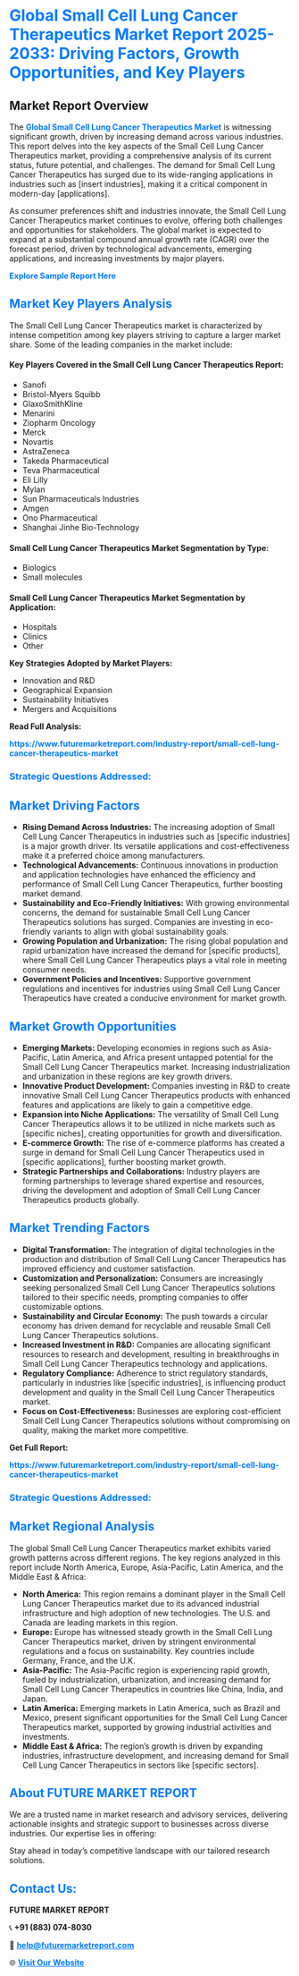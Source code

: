 <h1 style="color: #007BFF;">Global Small Cell Lung Cancer Therapeutics Market Report 2025-2033: Driving Factors, Growth Opportunities, and Key Players</h1>

<section id="overview">
<h2>Market Report Overview</h2>
<p>The <a href="https://www.futuremarketreport.com/industry-report/small-cell-lung-cancer-therapeutics-market" style="color: #007BFF; text-decoration: none;"><strong>Global Small Cell Lung Cancer Therapeutics Market</strong></a> is witnessing significant growth, driven by increasing demand across various industries. This report delves into the key aspects of the Small Cell Lung Cancer Therapeutics market, providing a comprehensive analysis of its current status, future potential, and challenges. The demand for Small Cell Lung Cancer Therapeutics has surged due to its wide-ranging applications in industries such as [insert industries], making it a critical component in modern-day [applications].</p>
<p>As consumer preferences shift and industries innovate, the Small Cell Lung Cancer Therapeutics market continues to evolve, offering both challenges and opportunities for stakeholders. The global market is expected to expand at a substantial compound annual growth rate (CAGR) over the forecast period, driven by technological advancements, emerging applications, and increasing investments by major players.</p>
</section>

<section id="overview">
<p><a href="https://www.futuremarketreport.com/request-sample/reportId=96790" style="color: #007BFF; text-decoration: none;"><strong>Explore Sample Report Here</strong></a></p>
</section>

<section id="key-players">
<h2 style="color: #007BFF;">Market Key Players Analysis</h2>
<p>The Small Cell Lung Cancer Therapeutics market is characterized by intense competition among key players striving to capture a larger market share. Some of the leading companies in the market include:</p>
<h4>Key Players Covered in the Small Cell Lung Cancer Therapeutics Report:</h4>
<ul><li>Sanofi</li><li>Bristol-Myers Squibb</li><li>GlaxoSmithKline</li><li>Menarini</li><li>Ziopharm Oncology</li><li>Merck</li><li>Novartis</li><li>AstraZeneca</li><li>Takeda Pharmaceutical</li><li>Teva Pharmaceutical</li><li>Eli Lilly</li><li>Mylan</li><li>Sun Pharmaceuticals Industries</li><li>Amgen</li><li>Ono Pharmaceutical</li><li>Shanghai Jinhe Bio-Technology</li></ul>
<h4>Small Cell Lung Cancer Therapeutics Market Segmentation by Type:</h4>
<ul><li>Biologics</li><li>Small molecules</li></ul>

<h4>Small Cell Lung Cancer Therapeutics Market Segmentation by Application:</h4>
<ul><li>Hospitals</li><li>Clinics</li><li>Other</li></ul>
<p><strong>Key Strategies Adopted by Market Players:</strong></p>
<ul>
<li>Innovation and R&D</li>
<li>Geographical Expansion</li>
<li>Sustainability Initiatives</li>
<li>Mergers and Acquisitions</li>
</ul>
</section>

<section>
<p><strong>Read Full Analysis: </strong></p><a href="https://www.futuremarketreport.com/industry-report/small-cell-lung-cancer-therapeutics-market" style="color: #007BFF; text-decoration: none;"><strong>https://www.futuremarketreport.com/industry-report/small-cell-lung-cancer-therapeutics-market</strong></a>
<h3 style="color: #007BFF;">Strategic Questions Addressed:</h3>
</section>

<section id="driving-factors">
<h2 style="color: #007BFF;">Market Driving Factors</h2>
<ul>
<li><strong>Rising Demand Across Industries:</strong> The increasing adoption of Small Cell Lung Cancer Therapeutics in industries such as [specific industries] is a major growth driver. Its versatile applications and cost-effectiveness make it a preferred choice among manufacturers.</li>
<li><strong>Technological Advancements:</strong> Continuous innovations in production and application technologies have enhanced the efficiency and performance of Small Cell Lung Cancer Therapeutics, further boosting market demand.</li>
<li><strong>Sustainability and Eco-Friendly Initiatives:</strong> With growing environmental concerns, the demand for sustainable Small Cell Lung Cancer Therapeutics solutions has surged. Companies are investing in eco-friendly variants to align with global sustainability goals.</li>
<li><strong>Growing Population and Urbanization:</strong> The rising global population and rapid urbanization have increased the demand for [specific products], where Small Cell Lung Cancer Therapeutics plays a vital role in meeting consumer needs.</li>
<li><strong>Government Policies and Incentives:</strong> Supportive government regulations and incentives for industries using Small Cell Lung Cancer Therapeutics have created a conducive environment for market growth.</li>
</ul>
</section>

<section id="growth-opportunities">
<h2 style="color: #007BFF;">Market Growth Opportunities</h2>
<ul>
<li><strong>Emerging Markets:</strong> Developing economies in regions such as Asia-Pacific, Latin America, and Africa present untapped potential for the Small Cell Lung Cancer Therapeutics market. Increasing industrialization and urbanization in these regions are key growth drivers.</li>
<li><strong>Innovative Product Development:</strong> Companies investing in R&D to create innovative Small Cell Lung Cancer Therapeutics products with enhanced features and applications are likely to gain a competitive edge.</li>
<li><strong>Expansion into Niche Applications:</strong> The versatility of Small Cell Lung Cancer Therapeutics allows it to be utilized in niche markets such as [specific niches], creating opportunities for growth and diversification.</li>
<li><strong>E-commerce Growth:</strong> The rise of e-commerce platforms has created a surge in demand for Small Cell Lung Cancer Therapeutics used in [specific applications], further boosting market growth.</li>
<li><strong>Strategic Partnerships and Collaborations:</strong> Industry players are forming partnerships to leverage shared expertise and resources, driving the development and adoption of Small Cell Lung Cancer Therapeutics products globally.</li>
</ul>
</section>

<section id="trending-factors">
<h2 style="color: #007BFF;">Market Trending Factors</h2>
<ul>
<li><strong>Digital Transformation:</strong> The integration of digital technologies in the production and distribution of Small Cell Lung Cancer Therapeutics has improved efficiency and customer satisfaction.</li>
<li><strong>Customization and Personalization:</strong> Consumers are increasingly seeking personalized Small Cell Lung Cancer Therapeutics solutions tailored to their specific needs, prompting companies to offer customizable options.</li>
<li><strong>Sustainability and Circular Economy:</strong> The push towards a circular economy has driven demand for recyclable and reusable Small Cell Lung Cancer Therapeutics solutions.</li>
<li><strong>Increased Investment in R&D:</strong> Companies are allocating significant resources to research and development, resulting in breakthroughs in Small Cell Lung Cancer Therapeutics technology and applications.</li>
<li><strong>Regulatory Compliance:</strong> Adherence to strict regulatory standards, particularly in industries like [specific industries], is influencing product development and quality in the Small Cell Lung Cancer Therapeutics market.</li>
<li><strong>Focus on Cost-Effectiveness:</strong> Businesses are exploring cost-efficient Small Cell Lung Cancer Therapeutics solutions without compromising on quality, making the market more competitive.</li>
</ul>
</section>

<section>
<p><strong>Get Full Report: </strong></p><a href="https://www.futuremarketreport.com/industry-report/small-cell-lung-cancer-therapeutics-market" style="color: #007BFF; text-decoration: none;"><strong>https://www.futuremarketreport.com/industry-report/small-cell-lung-cancer-therapeutics-market</strong></a>
<h3 style="color: #007BFF;">Strategic Questions Addressed:</h3>
</section>


<section id="regional-analysis">
<h2 style="color: #007BFF;">Market Regional Analysis</h2>
<p>The global Small Cell Lung Cancer Therapeutics market exhibits varied growth patterns across different regions. The key regions analyzed in this report include North America, Europe, Asia-Pacific, Latin America, and the Middle East & Africa:</p>
<ul>
<li><strong>North America:</strong> This region remains a dominant player in the Small Cell Lung Cancer Therapeutics market due to its advanced industrial infrastructure and high adoption of new technologies. The U.S. and Canada are leading markets in this region.</li>
<li><strong>Europe:</strong> Europe has witnessed steady growth in the Small Cell Lung Cancer Therapeutics market, driven by stringent environmental regulations and a focus on sustainability. Key countries include Germany, France, and the U.K.</li>
<li><strong>Asia-Pacific:</strong> The Asia-Pacific region is experiencing rapid growth, fueled by industrialization, urbanization, and increasing demand for Small Cell Lung Cancer Therapeutics in countries like China, India, and Japan.</li>
<li><strong>Latin America:</strong> Emerging markets in Latin America, such as Brazil and Mexico, present significant opportunities for the Small Cell Lung Cancer Therapeutics market, supported by growing industrial activities and investments.</li>
<li><strong>Middle East & Africa:</strong> The region’s growth is driven by expanding industries, infrastructure development, and increasing demand for Small Cell Lung Cancer Therapeutics in sectors like [specific sectors].</li>
</ul>
</section>

<footer>
<h2 style="color: #007BFF;">About FUTURE MARKET REPORT</h2>
<p>We are a trusted name in market research and advisory services, delivering actionable insights and strategic support to businesses across diverse industries. Our expertise lies in offering:</p>

<p>Stay ahead in today’s competitive landscape with our tailored research solutions.</p>

<h2 style="color: #007BFF;">Contact Us:</h2>
<p><strong>FUTURE MARKET REPORT</strong></p>
<p>📞 <strong>+91 (883) 074-8030</strong></p>
<p>📧 <strong><a href="mailto:help@futuremarketreport.com" style="color: #007BFF;">help@futuremarketreport.com</a></strong></p>
<p>🌐 <strong><a href="https://www.futuremarketreport.com/" style="color: #007BFF;">Visit Our Website</a></strong></p>
</footer>